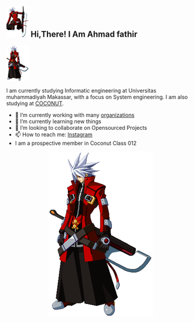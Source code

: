 <h2> <img src="https://github.com/AhmadFathir/AhmadFathir/blob/main/Ragna%20the%20Bloodedge%20(BlazBlue)%20GIF%20Animations%20(1).gif" width="60" /> Hi,There! I Am Ahmad fathir </h2> <img src="https://github.com/AhmadFathir/AhmadFathir/blob/main/Ragna%20the%20Bloodedge%20(BlazBlue)%20GIF%20Animations.gif" width="60"/>

I am currently studying Informatic engineering at Universitas muhammadiyah Makassar, with a focus on System engineering. I am also studying at [COCONUT](https://Coconut.or.id).


- 🔭 I’m currently working with many [organizations](https://coconut.or.id/contact)
- 🌱 I’m currently learning new things
- 👯 I’m looking to collaborate on Opensourced Projects
- 📫 How to reach me: [Instagram](https://www.instagram.com/ahmadfathir19/)
- I am a prospective member in Coconut Class 012
<center><img src="https://github.com/AhmadFathir/AhmadFathir/blob/main/Ragna%20the%20Bloodedge%20(BlazBlue)%20GIF%20Animations.gif"/><center>
